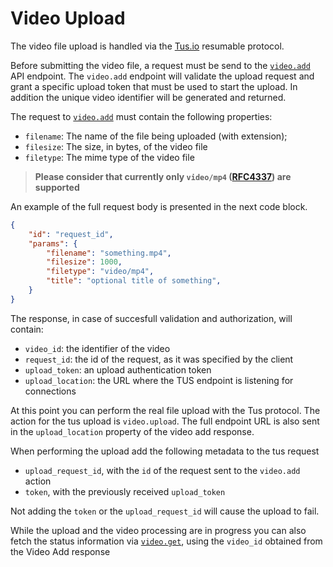 # Video Upload

The video file upload is handled via the [Tus.io](https://tus.io/) resumable protocol.

Before submitting the video file, a request must be send to the [`video.add`](./api.md#videoadd) API endpoint. The `video.add` endpoint will validate the upload request and grant a specific upload token that must be used to start the upload. In addition the unique video identifier will be generated and returned.

The request to [`video.add`](./api.md#videoadd) must contain the following properties:

- `filename`: The name of the file being uploaded (with extension);
- `filesize`: The size, in bytes, of the video file
- `filetype`: The mime type of the video file 

> **Please consider that currently only `video/mp4` ([RFC4337](https://tools.ietf.org/html/rfc4337)) are supported**

An example of the full request body is presented in the next code block.

```json
{
    "id": "request_id",
    "params": {
        "filename": "something.mp4",
        "filesize": 1000,
        "filetype": "video/mp4",
        "title": "optional title of something",
    }
}
```

The response, in case of succesfull validation and authorization, will contain:

- `video_id`: the identifier of the video
- `request_id`: the id of the request, as it was specified by the client
- `upload_token`: an upload authentication token
- `upload_location`: the URL where the TUS endpoint is listening for connections

At this point you can perform the real file upload with the Tus protocol. The action for the tus upload is `video.upload`. The full endpoint URL is also sent in the `upload_location` property of the video add response.

When performing the upload add the following metadata to the tus request

- `upload_request_id`, with the `id` of the request sent to the `video.add` action
- `token`, with the previously received `upload_token`

Not adding the `token` or the `upload_request_id` will cause the upload to fail.


While the upload and the video processing are in progress you can also fetch the status information via [`video.get`](./api.md#videoget), using the `video_id` obtained from the Video Add response
